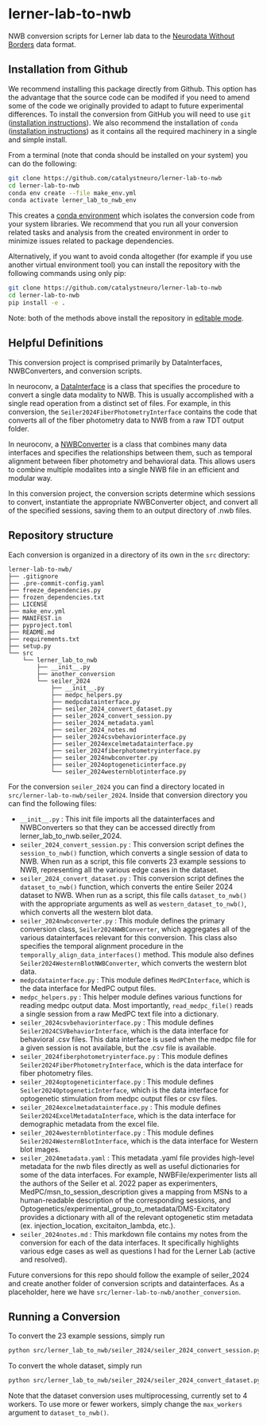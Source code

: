 # lerner-lab-to-nwb
NWB conversion scripts for Lerner lab data to the [Neurodata Without Borders](https://nwb-overview.readthedocs.io/) data format.

## Installation from Github
We recommend installing this package directly from Github. This option has the advantage that the source code can be modifed if you need to amend some of the code we originally provided to adapt to future experimental differences. To install the conversion from GitHub you will need to use `git` ([installation instructions](https://github.com/git-guides/install-git)). We also recommend the installation of `conda` ([installation instructions](https://docs.conda.io/en/latest/miniconda.html)) as it contains all the required machinery in a single and simple install.

From a terminal (note that conda should be installed on your system) you can do the following:

```bash
git clone https://github.com/catalystneuro/lerner-lab-to-nwb
cd lerner-lab-to-nwb
conda env create --file make_env.yml
conda activate lerner_lab_to_nwb_env
```

This creates a [conda environment](https://docs.conda.io/projects/conda/en/latest/user-guide/concepts/environments.html) which isolates the conversion code from your system libraries.  We recommend that you run all your conversion related tasks and analysis from the created environment in order to minimize issues related to package dependencies.

Alternatively, if you want to avoid conda altogether (for example if you use another virtual environment tool) you can install the repository with the following commands using only pip:

```bash
git clone https://github.com/catalystneuro/lerner-lab-to-nwb
cd lerner-lab-to-nwb
pip install -e .
```

Note:
both of the methods above install the repository in [editable mode](https://pip.pypa.io/en/stable/cli/pip_install/#editable-installs).

## Helpful Definitions

This conversion project is comprised primarily by DataInterfaces, NWBConverters, and conversion scripts.

In neuroconv, a [DataInterface](https://neuroconv.readthedocs.io/en/main/user_guide/datainterfaces.html) is a class that specifies the procedure to convert a single data modality to NWB.
This is usually accomplished with a single read operation from a distinct set of files.
For example, in this conversion, the `Seiler2024FiberPhotometryInterface` contains the code that converts all of the fiber photometry data to NWB from a raw TDT output folder.

In neuroconv, a [NWBConverter](https://neuroconv.readthedocs.io/en/main/user_guide/nwbconverter.html) is a class that combines many data interfaces and specifies the relationships between them, such as temporal alignment between fiber photometry and behavioral data.
This allows users to combine multiple modalites into a single NWB file in an efficient and modular way.

In this conversion project, the conversion scripts determine which sessions to convert,
instantiate the appropriate NWBConverter object,
and convert all of the specified sessions, saving them to an output directory of .nwb files.

## Repository structure
Each conversion is organized in a directory of its own in the `src` directory:

    lerner-lab-to-nwb/
    ├── .gitignore
    ├── .pre-commit-config.yaml
    ├── freeze_dependencies.py
    ├── frozen_dependencies.txt
    ├── LICENSE
    ├── make_env.yml
    ├── MANIFEST.in
    ├── pyproject.toml
    ├── README.md
    ├── requirements.txt
    ├── setup.py
    └── src
        └── lerner_lab_to_nwb
            ├── __init__.py
            ├── another_conversion
            └── seiler_2024
                ├── __init__.py
                ├── medpc_helpers.py
                ├── medpcdatainterface.py
                ├── seiler_2024_convert_dataset.py
                ├── seiler_2024_convert_session.py
                ├── seiler_2024_metadata.yaml
                ├── seiler_2024_notes.md
                ├── seiler_2024csvbehaviorinterface.py
                ├── seiler_2024excelmetadatainterface.py
                ├── seiler_2024fiberphotometryinterface.py
                ├── seiler_2024nwbconverter.py
                ├── seiler_2024optogeneticinterface.py
                └── seiler_2024westernblotinterface.py

For the conversion `seiler_2024` you can find a directory located in `src/lerner-lab-to-nwb/seiler_2024`. Inside that conversion directory you can find the following files:

* `__init__.py` : This init file imports all the datainterfaces and NWBConverters so that they can be accessed directly from lerner_lab_to_nwb.seiler_2024.
* `seiler_2024_convert_session.py` : This conversion script defines the `session_to_nwb()` function, which converts a single session of data to NWB.
    When run as a script, this file converts 23 example sessions to NWB, representing all the various edge cases in the dataset.
* `seiler_2024_convert_dataset.py` : This conversion script defines the `dataset_to_nwb()` function, which converts the entire Seiler 2024 dataset to NWB.
    When run as a script, this file calls `dataset_to_nwb()` with the appropriate arguments as well as `western_dataset_to_nwb()`, which converts all the western blot data.
* `seiler_2024nwbconverter.py` : This module defines the primary conversion class, `Seiler2024NWBConverter`, which aggregates all of the various datainterfaces relevant for this conversion.
    This class also specifies the temporal alignment procedure in the `temporally_align_data_interfaces()` method.
    This module also defines `Seiler2024WesternBlotNWBConverter`, which converts the western blot data.
* `medpcdatainterface.py` : This module defines `MedPCInterface`, which is the data interface for MedPC output files.
* `medpc_helpers.py` : This helper module defines various functions for reading medpc output data.
    Most importantly, `read_medpc_file()` reads a single session from a raw MedPC text file into a dictionary.
* `seiler_2024csvbehaviorinterface.py` : This module defines `Seiler2024CSVBehaviorInterface`, which is the data interface for behavioral .csv files.
    This data interface is used when the medpc file for a given session is not available, but the .csv file is available.
* `seiler_2024fiberphotometryinterface.py` : This module defines `Seiler2024FiberPhotometryInterface`, which is the data interface for fiber photometry files.
* `seiler_2024optogeneticinterface.py` : This module defines `Seiler2024OptogeneticInterface`, which is the data interface for optogenetic stimulation from medpc output files or csv files.
* `seiler_2024excelmetadatainterface.py` : This module defines `Seiler2024ExcelMetadataInterface`, which is the data interface for demographic metadata from the excel file.
* `seiler_2024westernblotinterface.py` : This module defines `Seiler2024WesternBlotInterface`, which is the data interface for Western blot images.
* `seiler_2024metadata.yaml` : This metadata .yaml file provides high-level metadata for the nwb files directly as well as useful dictionaries for some of the data interfaces.
    For example, NWBFile/experimenter lists all the authors of the Seiler et al. 2022 paper as experimenters,
    MedPC/msn_to_session_description gives a mapping from MSNs to a human-readable description of the corresponding sessions,
    and Optogenetics/experimental_group_to_metadata/DMS-Excitatory provides a dictionary with all of the relevant optogenetic stim metadata (ex. injection_location, excitaiton_lambda, etc.).
* `seiler_2024notes.md` : This markdown file contains my notes from the conversion for each of the data interfaces.
    It specifically highlights various edge cases as well as questions I had for the Lerner Lab (active and resolved).

Future conversions for this repo should follow the example of seiler_2024 and create another folder of
conversion scripts and datainterfaces.  As a placeholder, here we have `src/lerner-lab-to-nwb/another_conversion`.

## Running a Conversion

To convert the 23 example sessions, simply run
```bash
python src/lerner_lab_to_nwb/seiler_2024/seiler_2024_convert_session.py
```

To convert the whole dataset, simply run
```bash
python src/lerner_lab_to_nwb/seiler_2024/seiler_2024_convert_dataset.py
```

Note that the dataset conversion uses multiprocessing, currently set to 4 workers.  To use more or fewer workers, simply
change the `max_workers` argument to `dataset_to_nwb()`.
